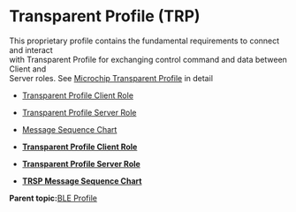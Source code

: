 # Transparent Profile \(TRP\)

This proprietary profile contains the fundamental requirements to connect and interact<br /> with Transparent Profile for exchanging control command and data between Client and<br /> Server roles. See [Microchip Transparent Profile](GUID-DBD3AFD8-6BFB-4B13-A3C0-C05ADCE92BA6.md) in detail

-   [Transparent Profile Client Role](GUID-50E51CC5-2E4A-410D-B420-0EBE3E49AD62.md)
-   [Transparent Profile Server Role](GUID-34DDB903-505F-4FCD-BC2E-DECEC3B29884.md)
-   [Message Sequence Chart](GUID-ABC8747A-F11E-4932-BED6-4E402D92C436.md)

-   **[Transparent Profile Client Role](GUID-50E51CC5-2E4A-410D-B420-0EBE3E49AD62.md)**  

-   **[Transparent Profile Server Role](GUID-34DDB903-505F-4FCD-BC2E-DECEC3B29884.md)**  

-   **[TRSP Message Sequence Chart](GUID-ABC8747A-F11E-4932-BED6-4E402D92C436.md)**  


**Parent topic:**[BLE Profile](GUID-0C50046A-98EA-4DA8-9171-8A060D2F890B.md)

